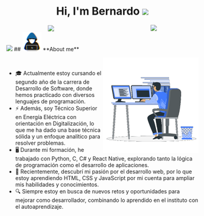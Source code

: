 <h1 align="center"><b>Hi, I'm Bernardo </b><img src="https://media.giphy.com/media/hvRJCLFzcasrR4ia7z/giphy.gif" width="35"></h1>

<div style="display: flex; justify-content: center; align-items: center; gap: 20px; margin-left: auto; margin-right: auto;">
  <!-- Imagen a la izquierda -->
  <img src="https://user-images.githubusercontent.com/74038190/212744275-c56a72c2-50b1-45e2-a693-d19d40357766.gif" width="250px">
  
  <!-- Texto interactivo a la derecha -->
  <a href="https://github.com/DenverCoder1/readme-typing-svg">
    <img src="https://readme-typing-svg.herokuapp.com?font=Time+New+Roman&color=cyan&size=25&center=true&vCenter=true&width=600&height=100&lines=Hola,+soy+Bernardo!;Estudiante+de+Desarrollo+de+Software;Aprendiendo+Desarrollo+Web;Siempre+explorando+nuevas+tecnologías!">
  </a>
</div>



<img src="ENLACE_DEL_GIF" width="250px">
## <picture><img src = "https://github.com/0xAbdulKhalid/0xAbdulKhalid/raw/main/assets/mdImages/about_me.gif" width = 50px></picture> **About me**

<picture> <img align="right" src="https://github.com/0xAbdulKhalid/0xAbdulKhalid/raw/main/assets/mdImages/Right_Side.gif" width = 250px></picture>

<br>

- 🎓 Actualmente estoy cursando el segundo año de la carrera de Desarrollo de Software, donde hemos practicado con diversos lenguajes de programación.  
- ⚡ Además, soy Técnico Superior en Energía Eléctrica con orientación en Digitalización, lo que me ha dado una base técnica sólida y un enfoque analítico para resolver problemas.  
- 🖥️ Durante mi formación, he trabajado con Python, C, C# y React Native, explorando tanto la lógica de programación como el desarrollo de aplicaciones.  
- 🚀 Recientemente, descubrí mi pasión por el desarrollo web, por lo que estoy aprendiendo HTML, CSS y JavaScript por mi cuenta para ampliar mis habilidades y conocimientos.  
- 🔍 Siempre estoy en busca de nuevos retos y oportunidades para mejorar como desarrollador, combinando lo aprendido en el instituto con el autoaprendizaje.  
